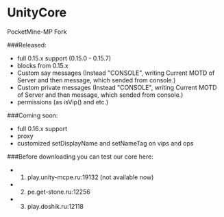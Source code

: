 # UnityCore
PocketMine-MP Fork

###Released:
- full 0.15.x support (0.15.0 - 0.15.7)
- blocks from 0.15.x
- Custom say messages (Instead "CONSOLE", writing Current MOTD of Server and then message, which sended from console.)
- Custom private messages (Instead "CONSOLE", writing Current MOTD of Server and then message, which sended from console.)
- permissions (as isVip() and etc.)

###Coming soon:
- full 0.16.x support
- proxy
- customized setDisplayName and setNameTag on vips and ops

###Before downloading you can test our core here:
* 1. play.unity-mcpe.ru:19132 (not available now)
* 2. pe.get-stone.ru:12256
* 3. play.doshik.ru:12118
